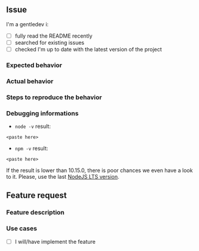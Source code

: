 <!--
# This file is automatically generated by a
# `metapak` module. Do NOT change it in
# place, your changes would be overriden.
-->

## Issue
<!--

Thanks for reporting an issue.

Before doing so, there are a few checks to do in
 order to optimize its resolution. Just fill in the
 following template.

Beware that you also can create a pull request
 if you know how to solve the issue.

Finally scroll down if you are asking for a feature ;)

-->

I'm a gentledev i:
- [ ] fully read the README recently
- [ ] searched for existing issues
- [ ] checked I'm up to date with the latest version of the project

### Expected behavior

### Actual behavior

### Steps to reproduce the behavior

### Debugging informations
- `node -v` result:
```
<paste here>
```

- `npm -v` result:
```
<paste here>
```
If the result is lower than 10.15.0, there is
 poor chances we even have a look to it. Please,
 use the last [NodeJS LTS version](https://nodejs.org/en/).

## Feature request
<!--

If you think a feature need to be added,
 your suggestions are welcome. Beware
 though that:
- we try to keep things simple so please
 ensure the requested feature is really
 related to this project. If not, you may
 instead create a module that augment/work
 with this one,
- prioritization is the key to success so
 keep calm and be aware that your request
 may stay incomplete for ever. Nothing
 impeach you to implement the feature
 and get it merged though.
-->

### Feature description

### Use cases

- [ ] I will/have implement the feature
